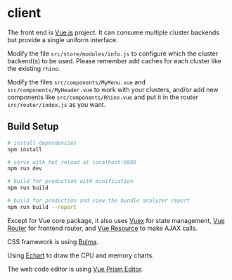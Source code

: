 # client

The front end is [Vue.js](https://vuejs.org/) project. It can consume multiple cluster backends but provide a single uniform interface.

Modify the file `src/store/modules/info.js` to configure which the cluster backend(s) to be used. Please remember add caches for each cluster like the existing `rhino`.

Modify the files `src/components/MyMenu.vue` and `src/components/MyHeader.vue` to work with your clusters, and/or add new components like `src/components/Rhino.vue` and put it in the router `src/router/index.js` as you want. 

## Build Setup

``` bash
# install dependencies
npm install

# serve with hot reload at localhost:8080
npm run dev

# build for production with minification
npm run build

# build for production and view the bundle analyzer report
npm run build --report
```

Except for Vue core package, it also uses [Vuex](https://vuex.vuejs.org/) for state management, [Vue Router](https://router.vuejs.org/) for frontend router, and [Vue Resource](https://github.com/pagekit/vue-resource) to make AJAX calls.

CSS framework is using [Bulma](https://bulma.io/).

Using [Echart](https://echarts.apache.org/examples/en/) to draw the CPU and memory charts.

The web code editor is using [Vue Prism Editor](https://github.com/koca/vue-prism-editor).

